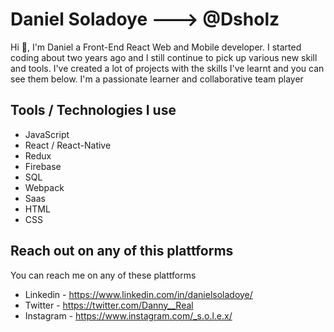 # Daniel Soladoye ---> @Dsholz
Hi 👋, I'm Daniel a Front-End React Web and Mobile developer. I started coding about two years ago and I still continue to pick up various new skill and tools. I've created a lot of projects with the skills I've learnt and you can see them below. I'm a passionate learner and collaborative team player

## Tools / Technologies I use
- JavaScript
- React / React-Native
- Redux
- Firebase
- SQL
- Webpack
- Saas
- HTML
- CSS


## Reach out on any of this plattforms
You can reach me on any of these plattforms
- Linkedin - https://www.linkedin.com/in/danielsoladoye/
- Twitter - https://twitter.com/Danny__Real
- Instagram - https://www.instagram.com/_s.o.l.e.x/
<!--
**Dsholz/Dsholz** is a ✨ _special_ ✨ repository because its `README.md` (this file) appears on your GitHub profile.

Here are some ideas to get you started:

- 🔭 I’m currently working on ...
- 🌱 I’m currently learning ...
- 👯 I’m looking to collaborate on ...
- 🤔 I’m looking for help with ...
- 💬 Ask me about ...
- 📫 How to reach me: ...
- 😄 Pronouns: ...
- ⚡ Fun fact: ...
-->
